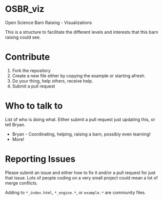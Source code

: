 # OSBR_viz
Open Science Barn Raising - Visualizations

This is a structure to facilitate the different levels and interests that this barn raising could see.

# Contribute
1. Fork the repository
2. Create a new file either by copying the example or starting afresh.
3. Do your thing, help others, receive help.
4. Submit a pull request

# Who to talk to
List of who is doing what. Either submit a pull request just updating this, or tell Bryan.

- Bryan - Coordinating, helping, raising a barn, possibly even learning!
- More!

# Reporting Issues
Please submit an issue and either how to fix it and/or a pull request for just that issue. Lots of people coding on a very small project could mean a lot of merge conflicts.

Adding to ```*_index.html```, ```*_engine.*```, or ```example.*``` are community files.
